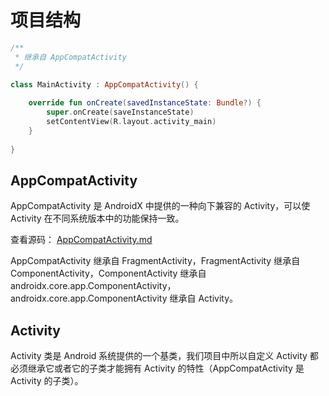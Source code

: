 # 项目结构



```kotlin
/**
 * 继承自 AppCompatActivity
 */

class MainActivity : AppCompatActivity() {
    
    override fun onCreate(savedInstanceState: Bundle?) {
        super.onCreate(saveInstanceState)
        setContentView(R.layout.activity_main)
    }
    
}
```



## AppCompatActivity

AppCompatActivity 是 AndroidX 中提供的一种向下兼容的 Activity，可以使 Activity 在不同系统版本中的功能保持一致。

查看源码： [AppCompatActivity.md](源码\AppCompatActivity.md) 

AppCompatActivity 继承自 FragmentActivity，FragmentActivity 继承自 ComponentActivity，ComponentActivity 继承自 androidx.core.app.ComponentActivity，androidx.core.app.ComponentActivity 继承自 Activity。

## Activity

Activity 类是 Android 系统提供的一个基类，我们项目中所以自定义 Activity 都必须继承它或者它的子类才能拥有 Activity 的特性（AppCompatActivity 是 Activity 的子类）。

